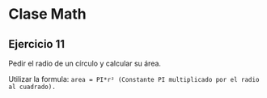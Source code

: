 # Clase Math

## Ejercicio 11
Pedir el radio de un círculo y calcular su área.

Utilizar la formula: `area = PI*r² (Constante PI multiplicado por el radio al cuadrado).`